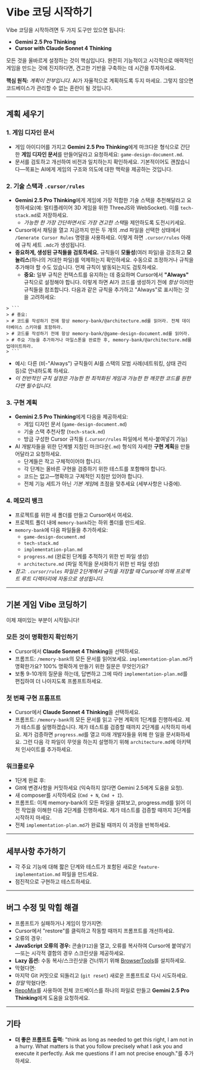 # Vibe 코딩 시작하기

Vibe 코딩을 시작하려면 두 가지 도구만 있으면 됩니다:

- **Gemini 2.5 Pro Thinking**  
- **Cursor with Claude Sonnet 4 Thinking**  

모든 것을 올바르게 설정하는 것이 핵심입니다. 완전히 기능적이고 시각적으로 매력적인 게임을 만드는 것에 진지하다면, 견고한 기반을 구축하는 데 시간을 투자하세요.

**핵심 원칙:** *계획이 전부입니다.* AI가 자율적으로 계획하도록 두지 마세요. 그렇지 않으면 코드베이스가 관리할 수 없는 혼란이 될 것입니다.

---

## 계획 세우기

### 1. 게임 디자인 문서

- 게임 아이디어를 가지고 **Gemini 2.5 Pro Thinking**에게 마크다운 형식으로 간단한 **게임 디자인 문서**를 만들어달라고 요청하세요: `game-design-document.md`.  
- 문서를 검토하고 개선하여 비전과 일치하는지 확인하세요. 기본적이어도 괜찮습니다—목표는 AI에게 게임의 구조와 의도에 대한 맥락을 제공하는 것입니다.

### 2. 기술 스택과 `.cursor/rules`

- **Gemini 2.5 Pro Thinking**에게 게임에 가장 적합한 기술 스택을 추천해달라고 요청하세요(예: 멀티플레이어 3D 게임을 위한 ThreeJS와 WebSocket). 이를 `tech-stack.md`로 저장하세요.
  - *가능한 한 가장 간단하면서도 가장 견고한 스택*을 제안하도록 도전시키세요.
- Cursor에서 채팅을 열고 지금까지 만든 두 개의 .md 파일을 선택한 상태에서 `/Generate Cursor Rules` 명령을 사용하세요. 이렇게 하면 `.cursor/rules` 아래에 규칙 세트 `.mdc`가 생성됩니다.
- **중요하게, 생성된 규칙들을 검토하세요.** 규칙들이 **모듈성**(여러 파일)을 강조하고 **모놀리스**(하나의 거대한 파일)를 억제하는지 확인하세요. 수동으로 조정하거나 규칙을 추가해야 할 수도 있습니다. 언제 규칙이 발동되는지도 검토하세요.
  - **중요:** 일부 규칙은 컨텍스트를 유지하는 데 중요하며 Cursor에서 **"Always"** 규칙으로 설정해야 합니다. 이렇게 하면 AI가 코드를 생성하기 전에 *항상* 이러한 규칙들을 참조합니다. 다음과 같은 규칙을 추가하고 "Always"로 표시하는 것을 고려하세요:
>
    > ```
    > # 중요:
    > # 코드를 작성하기 전에 항상 memory-bank/@architecture.md를 읽어라. 전체 데이터베이스 스키마를 포함하라.
    > # 코드를 작성하기 전에 항상 memory-bank/@game-design-document.md를 읽어라.
    > # 주요 기능을 추가하거나 마일스톤을 완료한 후, memory-bank/@architecture.md를 업데이트하라.
    > ```
>
  - 예시: 다른 (비-"Always") 규칙들이 AI를 스택의 모범 사례(네트워킹, 상태 관리 등)로 안내하도록 하세요.
  - *이 전반적인 규칙 설정은 가능한 한 최적화된 게임과 가능한 한 깨끗한 코드를 원한다면 필수입니다.*

### 3. 구현 계획

- **Gemini 2.5 Pro Thinking**에게 다음을 제공하세요:
  - 게임 디자인 문서 (`game-design-document.md`)
  - 기술 스택 추천사항 (`tech-stack.md`)
  - 방금 구성한 Cursor 규칙들 (`.cursor/rules` 파일에서 복사-붙여넣기 가능)
- AI 개발자들을 위한 단계별 지침인 마크다운(`.md`) 형식의 자세한 **구현 계획**을 만들어달라고 요청하세요.
  - 단계들은 작고 구체적이어야 합니다.
  - 각 단계는 올바른 구현을 검증하기 위한 테스트를 포함해야 합니다.
  - 코드는 없고—명확하고 구체적인 지침만 있어야 합니다.
  - 전체 기능 세트가 아닌 *기본 게임*에 초점을 맞추세요 (세부사항은 나중에).

### 4. 메모리 뱅크

- 프로젝트를 위한 새 폴더를 만들고 Cursor에서 여세요.
- 프로젝트 폴더 내에 `memory-bank`라는 하위 폴더를 만드세요.
- `memory-bank`에 다음 파일들을 추가하세요:
  - `game-design-document.md`
  - `tech-stack.md`
  - `implementation-plan.md`
  - `progress.md` (완료된 단계를 추적하기 위한 빈 파일 생성)
  - `architecture.md` (파일 목적을 문서화하기 위한 빈 파일 생성)
- *참고: `.cursor/rules` 파일은 2단계에서 규칙을 저장할 때 Cursor에 의해 프로젝트 루트 디렉터리에 자동으로 생성됩니다.*

---

## 기본 게임 Vibe 코딩하기

이제 재미있는 부분이 시작됩니다!

### 모든 것이 명확한지 확인하기

- Cursor에서 **Claude Sonnet 4 Thinking**을 선택하세요.
- 프롬프트: `/memory-bank`의 모든 문서를 읽어보세요. `implementation-plan.md`가 명확한가요? 100% 명확하게 만들기 위한 질문은 무엇인가요?
- 보통 9-10개의 질문을 하는데, 답변하고 그에 따라 `implementation-plan.md`를 편집하여 더 나아지도록 프롬프트하세요.

### 첫 번째 구현 프롬프트

- Cursor에서 **Claude Sonnet 4 Thinking**을 선택하세요.
- 프롬프트: `/memory-bank`의 모든 문서를 읽고 구현 계획의 1단계를 진행하세요. 제가 테스트를 실행하겠습니다. 제가 테스트를 검증할 때까지 2단계를 시작하지 마세요. 제가 검증하면 `progress.md`를 열고 미래 개발자들을 위해 한 일을 문서화하세요. 그런 다음 각 파일이 무엇을 하는지 설명하기 위해 `architecture.md`에 아키텍처 인사이트를 추가하세요.

### 워크플로우

- 1단계 완료 후:
- Git에 변경사항을 커밋하세요 (익숙하지 않다면 Gemini 2.5에게 도움을 요청).
- 새 composer를 시작하세요 (`Cmd + N`, `Cmd + I`).
- 프롬프트: 이제 memory-bank의 모든 파일을 살펴보고, progress.md를 읽어 이전 작업을 이해한 다음 2단계를 진행하세요. 제가 테스트를 검증할 때까지 3단계를 시작하지 마세요.
- 전체 `implementation-plan.md`가 완료될 때까지 이 과정을 반복하세요.

---

## 세부사항 추가하기

- 각 주요 기능에 대해 짧은 단계와 테스트가 포함된 새로운 `feature-implementation.md` 파일을 만드세요.
- 점진적으로 구현하고 테스트하세요.

---

## 버그 수정 및 막힘 해결

- 프롬프트가 실패하거나 게임이 망가지면:
- Cursor에서 "restore"를 클릭하고 작동할 때까지 프롬프트를 개선하세요.
- 오류의 경우:
- **JavaScript 오류의 경우:** 콘솔(`F12`)을 열고, 오류를 복사하여 Cursor에 붙여넣기—또는 시각적 결함의 경우 스크린샷을 제공하세요.
- **Lazy 옵션:** 수동 복사/스크린샷을 건너뛰기 위해 [BrowserTools](https://browsertools.agentdesk.ai/installation)를 설치하세요.
- 막혔다면:
- 마지막 Git 커밋으로 되돌리고 (`git reset`) 새로운 프롬프트로 다시 시도하세요.
- *정말* 막혔다면:
- [RepoMix](https://repomix.com/)를 사용하여 전체 코드베이스를 하나의 파일로 만들고 **Gemini 2.5 Pro Thinking**에게 도움을 요청하세요.

---

## 기타

- **더 좋은 프롬프트 출력:** "think as long as needed to get this right, I am not in a hurry. What matters is that you follow precisely what I ask you and execute it perfectly. Ask me questions if I am not precise enough."를 추가하세요.
